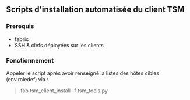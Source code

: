 ## Scripts d'installation automatisée du client TSM
### Prerequis

- fabric
- SSH & clefs déployées sur les clients

### Fonctionnement

Appeler le script après avoir renseigné la listes des hôtes cibles (env.roledef) via :

> fab tsm_client_install -f tsm_tools.py
